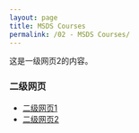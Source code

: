 ```yaml
---
layout: page
title: MSDS Courses
permalink: /02 - MSDS Courses/
---
```


这是一级网页2的内容。

### 二级网页
- [二级网页1](/一级2/二级1/)
- [二级网页2](/一级2/二级2/)
